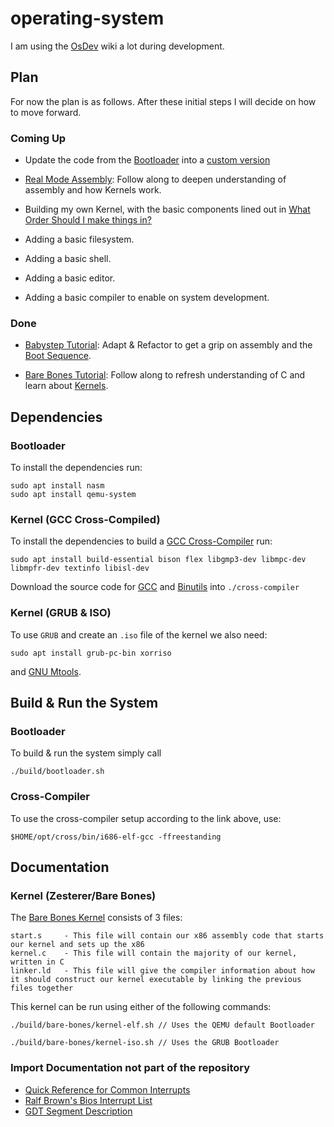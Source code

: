 # operating-system

I am using the [OsDev](https://wiki.osdev.org/Main_Page) wiki a lot during development. 

## Plan

For now the plan is as follows. After these initial steps I will decide on how to move forward.

### Coming Up

- Update the code from the [Bootloader](https://wiki.osdev.org/Bootloader) into a [custom version](https://wiki.osdev.org/Rolling_Your_Own_Bootloader)

- [Real Mode Assembly](https://wiki.osdev.org/Real_mode_assembly_I): Follow along to deepen understanding of assembly and how Kernels work.

- Building my own Kernel, with the basic components lined out in [What Order Should I make things in?](https://wiki.osdev.org/What_Order_Should_I_Make_Things_In%3F)

- Adding a basic filesystem.

- Adding a basic shell.

- Adding a basic editor.

- Adding a basic compiler to enable on system development.

### Done

- [Babystep Tutorial](https://wiki.osdev.org/Babystep1): Adapt & Refactor to get a grip on assembly and the [Boot Sequence](https://wiki.osdev.org/Boot_Sequence).

- [Bare Bones Tutorial](https://wiki.osdev.org/User:Zesterer/Bare_Bones): Follow along to refresh understanding of C and learn about [Kernels](https://wiki.osdev.org/Kernel).

## Dependencies

### Bootloader

To install the dependencies run:

```Ubuntu
sudo apt install nasm
sudo apt install qemu-system
```

### Kernel (GCC Cross-Compiled)

To install the dependencies to build a [GCC Cross-Compiler](https://wiki.osdev.org/GCC_Cross-Compiler) run:

```
sudo apt install build-essential bison flex libgmp3-dev libmpc-dev libmpfr-dev textinfo libisl-dev
```

Download the source code for [GCC](https://www.gnu.org/software/gcc/) and [Binutils](https://www.gnu.org/software/binutils/) into `./cross-compiler`

### Kernel (GRUB & ISO)

To use `GRUB` and create an `.iso` file of the kernel we also need:

```
sudo apt install grub-pc-bin xorriso
``` 

and [GNU Mtools](https://www.gnu.org/software/mtools/#downloads).

## Build & Run the System

### Bootloader

To build & run the system simply call

```
./build/bootloader.sh
```

### Cross-Compiler

To use the cross-compiler setup according to the link above, use:

```
$HOME/opt/cross/bin/i686-elf-gcc -ffreestanding
```

## Documentation

### Kernel (Zesterer/Bare Bones)

The [Bare Bones Kernel](https://wiki.osdev.org/User:Zesterer/Bare_Bones) consists of 3 files:

```
start.s     - This file will contain our x86 assembly code that starts our kernel and sets up the x86
kernel.c    - This file will contain the majority of our kernel, written in C
linker.ld   - This file will give the compiler information about how it should construct our kernel executable by linking the previous files together
```

This kernel can be run using either of the following commands:

```
./build/bare-bones/kernel-elf.sh // Uses the QEMU default Bootloader
```

```
./build/bare-bones/kernel-iso.sh // Uses the GRUB Bootloader
```

### Import Documentation not part of the repository

- [Quick Reference for Common Interrupts](https://wiki.osdev.org/BIOS)
- [Ralf Brown's Bios Interrupt List](https://wiki.osdev.org/RBIL)
- [GDT Segment Description](https://wiki.osdev.org/Global_Descriptor_Table#Segment_Descriptor)